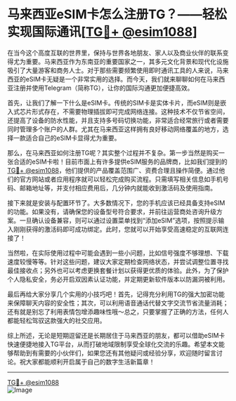 # 马来西亚eSIM卡怎么注册TG？——轻松实现国际通讯[[TG💪+ @esim1088](https://t.me/s/esim1088)]

在当今这个高度互联的世界里，保持与世界各地朋友、家人以及商业伙伴的联系变得尤为重要。马来西亚作为东南亚的重要国家之一，其多元文化背景和现代化设施吸引了大量游客和商务人士。对于那些需要频繁使用即时通讯工具的人来说，马来西亚的eSIM卡无疑是一个非常实用的选择。而今天，我们就来聊聊如何在马来西亚注册并使用Telegram（简称TG），让你的国际沟通更加便捷高效。

首先，让我们了解一下什么是eSIM卡。传统的SIM卡是实体卡片，而eSIM则是嵌入式芯片形式存在，不需要物理插拔即可完成网络连接。这种技术不仅节省空间，还提高了设备的防水性能，并且支持多号码切换功能，非常适合经常旅行或者需要同时管理多个账户的人群。尤其在马来西亚这样拥有良好移动网络覆盖的地方，选择一款适合自己的eSIM卡显得尤为重要。

那么，在马来西亚如何注册TG呢？其实整个过程并不复杂。第一步当然是购买一张合适的eSIM卡啦！目前市面上有许多提供eSIM服务的品牌商，比如我们提到的[TG💪+ @esim1088](https://t.me/s/esim1088)，他们提供的产品覆盖范围广、资费合理且操作简便。通过他们的官方网站或者应用程序就可以轻松完成购买流程。只需填写相关信息如手机号码、邮箱地址等，并支付相应费用后，几分钟内就能收到激活码及使用指南。

接下来就是安装与配置环节了。大多数情况下，您的手机应该已经具备支持eSIM的功能。如果没有，请确保您的设备型号符合要求，并前往运营商处咨询升级方案。一旦确认设备兼容，则可以通过设置菜单找到“添加eSIM”选项，按照提示输入刚刚获得的激活码即可成功绑定。此时，您就可以开始享受高速稳定的互联网连接了！

当然啦，在实际使用过程中可能会遇到一些小问题，比如信号强度不够理想、下载速度较慢等等。针对这些问题，建议大家定期检查网络状态，并尝试调整位置寻找最佳接收点；另外也可以考虑更换套餐计划以获得更优质的体验。此外，为了保护个人隐私安全，务必开启双因素认证功能，并定期更新软件版本以防漏洞被利用。

最后再给大家分享几个实用的小技巧吧！首先，记得充分利用TG的强大加密功能来保障聊天内容的安全性；其次，可以利用语音通话代替文字交流节省流量消耗；还有就是别忘了利用表情包增添趣味性哦～总之，只要掌握了正确的方法，任何人都能轻松驾驭这款强大的社交应用。

综上所述，无论是短期逗留还是长期居住于马来西亚的朋友，都可以借助eSIM卡快速便捷地接入TG平台，从而打破地域限制享受全球化交流的乐趣。希望本文能够帮助到有需要的小伙伴们，如果您还有其他疑问或经验分享，欢迎随时留言讨论。祝大家都能顺利开启属于自己的数字生活新篇章！

---

[TG💪+ @esim1088](https://t.me/s/esim1088)  
![Image](https://i.postimg.cc/4NQfJmqS/Snipaste-2025-05-13-00-14-12.png)